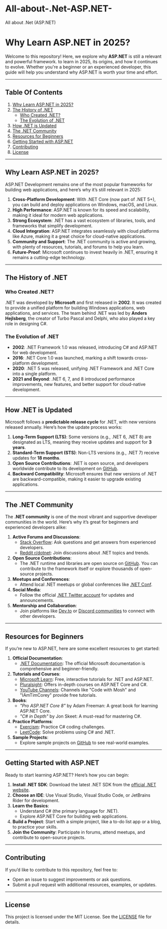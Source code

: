 # All-about-.Net-ASP.NET-
All about .Net (ASP.NET)





# Why Learn ASP.NET in 2025?

Welcome to this repository! Here, we explore why **ASP.NET** is still a relevant and powerful framework. to learn in 2025, its origins, and how it continues to evolve. Whether you're a beginner or an experienced developer, this guide will help you understand why ASP.NET is worth your time and effort.

---

## Table Of Contents
1. [Why Learn ASP.NET in 2025?](#why-learn-aspnet-in-2025)
2. [The History of .NET](#the-history-of-net)
   - [Who Created .NET?](#who-created-net)
   - [The Evolution of .NET](#the-evolution-of-net)
3. [How .NET is Updated](#how-net-is-updated)
4. [The .NET Community](#the-net-community)
5. [Resources for Beginners](#resources-for-beginners)
6. [Getting Started with ASP.NET](#getting-started-with-aspnet)
7. [Contributing](#contributing)
8. [License](#license)

---

## Why Learn ASP.NET in 2025?

ASP.NET Development remains one of the most popular frameworks for building web applications, and here’s why it’s still relevant in 2025:

1. **Cross-Platform Development**: With .NET Core (now part of .NET 5+), you can build and deploy applications on Windows, macOS, and Linux.
2. **High Performance**: ASP.NET is known for its speed and scalability, making it ideal for modern web applications.
3. **Strong Ecosystem**: .NET has a vast ecosystem of libraries, tools, and frameworks that simplify development.
4. **Cloud Integration**: ASP.NET integrates seamlessly with cloud platforms like Azure, making it a great choice for cloud-native applications.
5. **Community and Support**: The .NET community is active and growing, with plenty of resources, tutorials, and forums to help you learn.
6. **Future-Proof**: Microsoft continues to invest heavily in .NET, ensuring it remains a cutting-edge technology.

---

## The History of .NET

### Who Created .NET?
.NET was developed by **Microsoft** and first released in **2002**. It was created to provide a unified platform for building Windows applications, web applications, and services. The team behind .NET was led by **Anders Hejlsberg**, the creator of Turbo Pascal and Delphi, who also played a key role in designing C#.

### The Evolution of .NET
- **2002**: .NET Framework 1.0 was released, introducing C# and ASP.NET for web development.
- **2016**: .NET Core 1.0 was launched, marking a shift towards cross-platform development.
- **2020**: .NET 5 was released, unifying .NET Framework and .NET Core into a single platform.
- **2021 and Beyond**: .NET 6, 7, and 8 introduced performance improvements, new features, and better support for cloud-native development.

---

## How .NET is Updated

Microsoft follows a **predictable release cycle** for .NET, with new versions released annually. Here’s how the update process works:

1. **Long-Term Support (LTS)**: Some versions (e.g., .NET 6, .NET 8) are designated as LTS, meaning they receive updates and support for **3 years**.
2. **Standard-Term Support (STS)**: Non-LTS versions (e.g., .NET 7) receive updates for **18 months**.
3. **Open Source Contributions**: .NET is open source, and developers worldwide contribute to its development on [GitHub](https://github.com/dotnet).
4. **Backward Compatibility**: Microsoft ensures that new versions of .NET are backward-compatible, making it easier to upgrade existing applications.

---

## The .NET Community

The **.NET community** is one of the most vibrant and supportive developer communities in the world. Here’s why it’s great for beginners and experienced developers alike:

1. **Active Forums and Discussions**:
   - [Stack Overflow](https://stackoverflow.com/questions/tagged/.net): Ask questions and get answers from experienced developers.
   - [Reddit r/dotnet](https://www.reddit.com/r/dotnet/): Join discussions about .NET topics and trends.
2. **Open Source Contributions**:
   - The .NET runtime and libraries are open source on [GitHub](https://github.com/dotnet). You can contribute to the framework itself or explore thousands of open-source projects.
3. **Meetups and Conferences**:
   - Attend local .NET meetups or global conferences like [.NET Conf](https://www.dotnetconf.net/).
4. **Social Media**:
   - Follow the official [.NET Twitter account](https://twitter.com/dotnet) for updates and announcements.
5. **Mentorship and Collaboration**:
   - Join platforms like [Dev.to](https://dev.to/t/dotnet) or [Discord communities](https://discord.com/invite/dotnet) to connect with other developers.

---

## Resources for Beginners

If you’re new to ASP.NET, here are some excellent resources to get started:

1. **Official Documentation**:
   - [.NET Documentation](https://learn.microsoft.com/en-us/dotnet/): The official Microsoft documentation is comprehensive and beginner-friendly.
2. **Tutorials and Courses**:
   - [Microsoft Learn](https://learn.microsoft.com/en-us/dotnet/): Free, interactive tutorials for .NET and ASP.NET.
   - [Pluralsight](https://www.pluralsight.com/): Offers in-depth courses on ASP.NET Core and C#.
   - [YouTube Channels](https://www.youtube.com/results?search_query=asp.net+beginner): Channels like "Code with Mosh" and "IAmTimCorey" provide free tutorials.
3. **Books**:
   - *"Pro ASP.NET Core 8"* by Adam Freeman: A great book for learning ASP.NET Core.
   - *"C# in Depth"* by Jon Skeet: A must-read for mastering C#.
4. **Practice Platforms**:
   - [Exercism](https://exercism.org/tracks/csharp): Practice C# coding challenges.
   - [LeetCode](https://leetcode.com/): Solve problems using C# and .NET.
5. **Sample Projects**:
   - Explore sample projects on [GitHub](https://github.com/topics/aspnet-core) to see real-world examples.

---

## Getting Started with ASP.NET

Ready to start learning ASP.NET? Here’s how you can begin:

1. **Install .NET SDK**: Download the latest .NET SDK from the [official .NET website](https://dotnet.microsoft.com/).
2. **Choose an IDE**: Use Visual Studio, Visual Studio Code, or JetBrains Rider for development.
3. **Learn the Basics**:
   - Understand C# (the primary language for .NET).
   - Explore ASP.NET Core for building web applications.
4. **Build a Project**: Start with a simple project, like a to-do list app or a blog, to practice your skills.
5. **Join the Community**: Participate in forums, attend meetups, and contribute to open-source projects.

---

## Contributing

If you’d like to contribute to this repository, feel free to:
- Open an issue to suggest improvements or ask questions.
- Submit a pull request with additional resources, examples, or updates.

---

## License

This project is licensed under the MIT License. See the [LICENSE](LICENSE) file for details.
